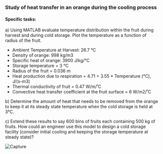 ### Study of heat transfer in an orange during the cooling process

#### Specific tasks:
a) Using MATLAB evaluate temperature distribution within the fruit during harvest and during cold storage. Plot the temperature as a function of radius of the fruit.
- Ambient Temperature at Harvest: 26.7 °C
- Density of orange: 998 kg/m3
- Specific heat of orange: 3900 J/kg/°C
- Storage temperature = 3 °C
- Radius of the fruit = 0.036 m
- Heat production due to respiration = 4.71 + 3.55 * Temperature (°C), J/(s-m3)
- Thermal conductivity of fruit = 0.47 W/m/˚C
- Convective heat transfer coefficient at the fruit surface = 6 W/m2/˚C

b) Determine the amount of heat that needs to be removed from the orange to keep it at its steady state temperature when the cold storage is held at 3°C.

c) Extend these results to say 600 bins of fruits each containing 500 kg of fruits. How could an engineer use this model to design a cold storage facility
(consider initial cooling and keeping the storage temperature at steady state)?

![Capture](https://user-images.githubusercontent.com/39603677/114760165-e4976a80-9d13-11eb-8b75-f074e821ebe0.JPG)
